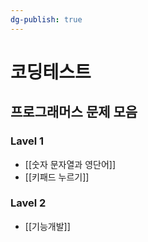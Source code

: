 ```yaml
---
dg-publish: true
---
```

# 코딩테스트

## 프로그래머스 문제 모음

### Lavel 1
- [[숫자 문자열과 영단어]]
- [[키패드 누르기]]

### Lavel 2
- [[기능개발]]
